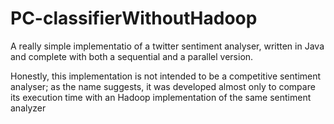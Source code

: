 # PC-classifierWithoutHadoop
A really simple implementatio of a twitter sentiment analyser, written in Java and complete with both a sequential and a parallel version.

Honestly, this implementation is not intended to be a competitive sentiment analyser; as the name suggests, it was developed almost only to compare its execution time with an Hadoop implementation of the same sentiment analyzer
